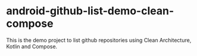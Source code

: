 # android-github-list-demo-clean-compose
This is the demo project to list github repositories using Clean Architecture, Kotlin and Compose.
